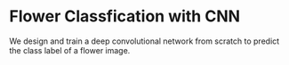 # Flower Classfication with CNN
We design and train a deep convolutional network from scratch to predict the class label of a flower image.
